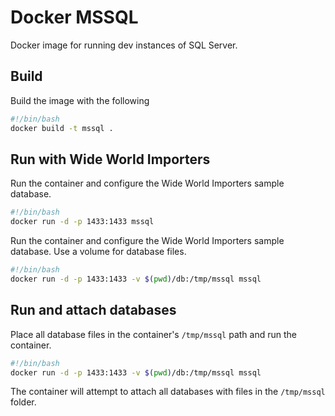 # Docker MSSQL  

Docker image for running dev instances of SQL Server.

## Build

Build the image with the following

```bash
#!/bin/bash
docker build -t mssql .
```

## Run with Wide World Importers

Run the container and configure the Wide World Importers sample database.

```bash
#!/bin/bash
docker run -d -p 1433:1433 mssql
```

Run the container and configure the Wide World Importers sample database.
Use a volume for database files.

```bash
#!/bin/bash
docker run -d -p 1433:1433 -v $(pwd)/db:/tmp/mssql mssql
```

## Run and attach databases

Place all database files in the container's `/tmp/mssql` path and run the container.

```bash
#!/bin/bash
docker run -d -p 1433:1433 -v $(pwd)/db:/tmp/mssql mssql
```

The container will attempt to attach all databases with files in the `/tmp/mssql` folder.

